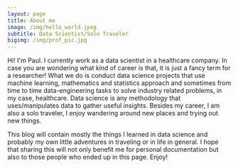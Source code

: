 ```yaml
---
layout: page
title: About me
image: /img/hello_world.jpeg
subtitle: Data Scientist/Solo Traveler
bigimg: /img/prof_pic.jpg
---
```


Hi! I'm Paul. I currently work as a data scientist in a healthcare company. In case you are wondering what kind of career is that, it is just a fancy term for a researcher! What we do is conduct data science projects that use machine learning, mathematics and statistics approach and sometimes from time to time data-engineering tasks to solve industry related problems, in my case, healthcare. Data science is any methodology that uses/manipulates data to gather useful insights. Besides my career, I am also a solo traveler, I enjoy wandering around new places and trying out new things. 

This blog will contain mostly the things I learned in data science and probably my own little adventures in traveling or in life in general. I hope that sharing this will not only benefit me for personal documentation but also to those people who ended up in this page. Enjoy!
